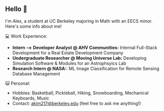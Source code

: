 ## Hello 👋

I'm Alex, a student at UC Berkeley majoring in Math with an EECS minor. Here's some info about me!

💻 Work Experience: 
  - **Intern --> Developer Analyst @ AHV Communities:** Internal Full-Stack Development for a Real Estate Development Company
  - **Undergraduate Researcher @ Moving Universe Lab:** Developing Simulation Software & Modules for an Astrophsyics Lab
  - **Research Intern @ NASA:**: ML Image Classification for Remote Sensing Database Management

🙀 Personal:
  - Hobbies: Basketball, Pickleball, Hiking, Snowboarding, Mechanical Keyboards, Music
  - Contact: akim217@berkeley.edu (feel free to ask me anything!)
